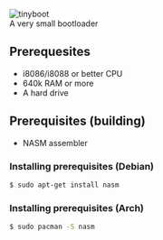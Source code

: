 ![tinyboot](https://github.com/9xbt/tinyboot/assets/109512837/75ef92e5-04da-4b12-a5df-ea1217568397)<br>
A very small bootloader

## Prerequesites
- i8086/i8088 or better CPU
- 640k RAM or more
- A hard drive

## Prerequisites (building)
- NASM assembler

### Installing prerequisites (Debian)
```sh
$ sudo apt-get install nasm
```

### Installing prerequisites (Arch)
```sh
$ sudo pacman -S nasm
```
